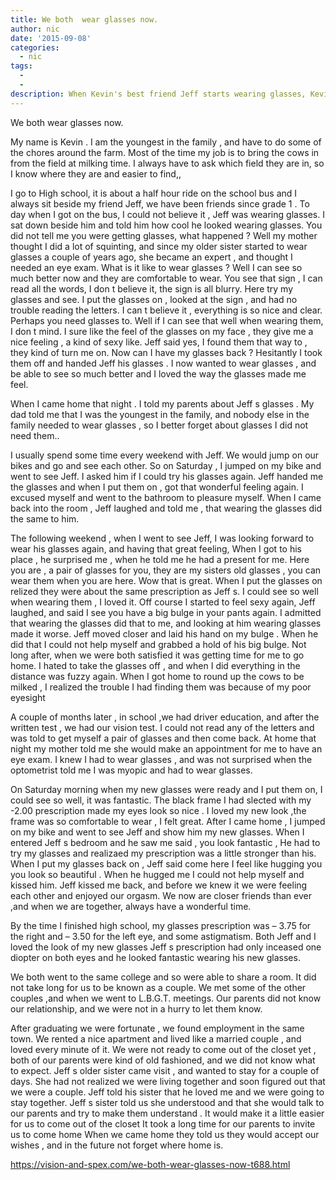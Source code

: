 ```yaml
---
title: We both  wear glasses now.
author: nic
date: '2015-09-08'
categories:
  - nic
tags:
  - 
  - 
description: When Kevin's best friend Jeff starts wearing glasses, Kevin becomes intrigued and soon realizes he needs them too.
---
```

We both  wear glasses now.

My name is  Kevin .
I am   the youngest  in the family , and have to do some of the chores around the farm.
 Most of the time my  job is to  bring the cows in  from the field at milking time.
I always have to ask  which field they are in, so I know where they are  and easier to find,, 

I go to High school, it is about a half hour ride on the school bus and  I always sit beside my friend 
Jeff, we have been friends since grade 1 .
To day when I got on the bus, I could not believe it , Jeff was wearing glasses.
I sat down beside him and told him how cool he looked wearing glasses.
You did not tell me you were getting glasses, what happened ?
Well my mother thought I did a lot of squinting, and since my older  sister started to wear glasses a couple of years  ago, she became an expert , and thought I needed an eye exam.
What is it like to wear glasses ?
Well I can see so much better now and they are comfortable to wear.
You see that sign , I can read all the words,
I don t believe it, the sign is all blurry.
Here try my glasses and see.
I put the glasses on ,  looked at the sign , and had no trouble reading the letters.
I can t believe it , everything is so nice and clear.
Perhaps you  need glasses to.
Well if I can see that well when  wearing them, I don t mind.
I  sure like the feel of the glasses on my face ,  they give me a nice feeling , a kind of sexy like.
 Jeff said yes, I found them that way to , they  kind of  turn me on.
Now can I have my glasses back ?
Hesitantly I took them  off and handed  Jeff his glasses .
I  now wanted to wear glasses , and be able to see so much better and I loved  the way the glasses made me feel.

When I came home that night . I told my parents about Jeff s glasses .
My dad told me that I was the youngest in the family, and nobody else  in the family needed to wear glasses , so I better forget about glasses I did not need them..

I usually spend some time every weekend with Jeff.
 We would  jump on our bikes and go and see each other.
So on Saturday , I jumped on my bike and went to see Jeff.
I asked him if I could try his glasses again.
Jeff handed me the glasses and  when I put them on  , got that wonderful feeling again.
I excused myself and went to the bathroom to pleasure myself.
When I came back into the room , Jeff laughed and told me , that  wearing the glasses did the same to him.

The following weekend ,   when I went to see Jeff,  I was looking forward to wear his glasses again, and  having that great feeling,
  When I got to his place , he surprised me , when he told me he had a present for me.
 Here you are ,  a pair of glasses for you, they are my sisters old glasses , you can wear them when you are here.
Wow that is great.
When I put the glasses on relized they were about the same prescription as Jeff s. 
I could see so well when wearing them , I loved it.
Off course I started to feel sexy again, Jeff laughed, and said I see you have a big bulge in your pants again.
I admitted that  wearing the glasses did  that to me, and looking at him wearing glasses made it worse.
Jeff moved closer and laid his hand on my bulge .
When he did that I could not help myself and grabbed a hold of his  big bulge.
Not long after, when  we were both satisfied  it was getting time for me to go home.
I hated to take the glasses off , and when I did everything in the distance was fuzzy again.
When I got home to round up the cows to be milked , I realized the trouble I had finding them   was  because of my poor eyesight

A couple of months later , in school ,we had driver education, and after the written  test , we had our vision test.
I could not read any of the letters and was told to get myself a pair of glasses and then  come back.
At home that night my mother told me she would make an appointment for me to have  an eye exam. 
I knew I had to wear glasses , and was not surprised when the optometrist told me I was myopic and had to wear glasses.

 On Saturday morning when my new  glasses were ready and I put them on,  I could see so well, it was fantastic.
The black frame I had slected  with  my -2.00 prescription made my eyes look so nice .
 I loved my new look ,the frame was so comfortable to wear , I felt great.
After I came home , I jumped on my bike and went to see Jeff and show him my new glasses.
When I entered Jeff s bedroom and he saw me said , you look fantastic , 
He had to try my glasses and realizaed my prescription was a little stronger than his.
When I put my glasses back on , Jeff said come here I feel like hugging  you you look so beautiful .
When he hugged me I could not help myself and  kissed him.
Jeff kissed me back, and before we knew it we were feeling  each other  and enjoyed our orgasm.
We now are  closer friends than ever  ,and when we are together, always  have a wonderful time. 

By the time  I finished high school, my glasses prescription was – 3.75 for  the right and – 3.50 for the left eye, and some astigmatism.
Both Jeff and I loved the look of my new glasses 
Jeff s prescription had only inceased one diopter on both eyes and  he looked fantastic wearing his new glasses.

We both went to the same college and so  were able to share a room.
It did not take long for us to be known as a couple.
We met some of the other couples ,and when we went  to L.B.G.T. meetings.
Our parents did  not know our relationship, and we were not in a hurry to let them know.

After graduating we  were fortunate , we  found employment in the same town.
We rented a nice apartment and lived like a married couple , and loved every minute of it.
We were not ready to come out of the closet yet , both of our parents were kind of old fashioned, and we did not know what to expect.
Jeff s  older sister came visit , and  wanted to stay for a couple of days.
She had not realized we were living together and  soon figured out that we were a couple.
Jeff told  his sister that he loved me and we were going to stay together.
Jeff s sister told us she understood and that she would talk to our parents and try to make them understand .
It would make it a little easier for us to come out of the closet 
It took a long time for our parents to invite us to come home 
When we came home they told us they would accept our wishes , and in the future not forget where home is.

https://vision-and-spex.com/we-both-wear-glasses-now-t688.html